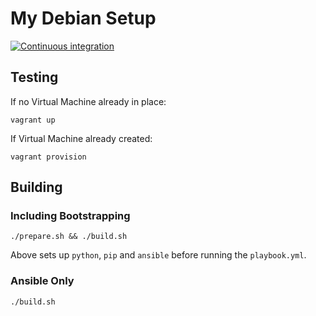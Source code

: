 # My Debian Setup

[![Continuous integration](https://github.com/svo/my-debian-setup/actions/workflows/main.yml/badge.svg?branch=main)](https://github.com/svo/my-debian-setup/actions/workflows/main.yml)

## Testing

If no Virtual Machine already in place:

```
vagrant up
```

If Virtual Machine already created:

```
vagrant provision
```

## Building

### Including Bootstrapping

```
./prepare.sh && ./build.sh
```

Above sets up `python`, `pip` and `ansible` before running the `playbook.yml`.

### Ansible Only

```
./build.sh
```
